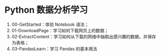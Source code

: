 # Python 数据分析学习

1. 00-GetStarted：体验 Notebook 语法；
2. 01-DownloadPage：学习如何下载网页上的数据；
3. 02-ExtractContent：学习如何从下载的网络中抽取出感兴趣的数据，并保存为表格；
4. 03-PandasLearn：学习 Pandas 的基本用法

